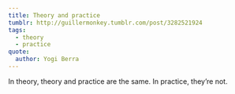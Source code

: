 ```yaml
---
title: Theory and practice
tumblr: http://guillermonkey.tumblr.com/post/3282521924
tags:
  - theory
  - practice
quote:
  author: Yogi Berra
---
```


In theory, theory and practice are the same. In practice, they’re not.
